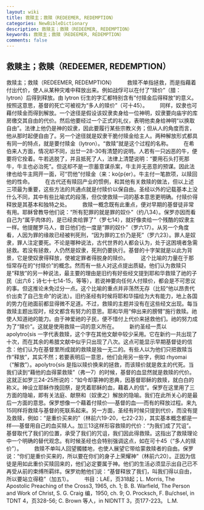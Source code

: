 ```yaml
---
layout: wiki
title: 救赎主；救赎（REDEEMER, REDEMPTION）
categories: NewBibleDictionary
description: 救赎主；救赎（REDEEMER, REDEMPTION）
keywords: 救赎主；救赎（REDEEMER, REDEMPTION）
comments: false
---
```


## 救赎主；救赎（REDEEMER, REDEMPTION）



救赎主；救赎（REDEEMER, REDEMPTION）
　　救赎不单指拯救，而是指藉着付出代价，使人从某种灾难中释放出来。例如战俘可以在付了“赎价”（腊：lytron）后得到释放。由 lytron 衍生的字汇都特别含有“付赎金后得释放”的意义。按照这意思，基督的死亡可被视为“多人的赎价”（可十45）。
　　同样，奴隶也可藉付赎金而得到解放。一个途径是假设该奴隶卖身给一位神明，奴隶要向庙宇的库房缴交其自由的代价。然后他要经过一个正式的礼仪，表明他卖身给神明“以换取自由”。法律上他仍是神的奴隶，因此要履行某些宗教义务；但从人的角度而言，他从那时起便自由了。另一个途径就是奴隶干脆付赎金给主人。两种解放形式都具有同一的特点，就是要付赎金（lytron）。“救赎”就是这个过程的名称。
　　在希伯来人方面，情况却不同，出廿一28-30有清楚的说明。人若有一只凶恶的牛，便要将它拴着。牛若逃脱了，并且抵死了人，法律上清楚说明：“要用石头打死那牛，牛主也必治死”。但这却不是一宗蓄意谋杀案，牛主并无恶意的预谋。因此法律也给牛主网开一面，可“罚他”付赎金（来：ko{p{er）。牛主付一笔款项，以赎回他的性命。
　　在古代还有赎回产业的惯例，和其他有关救赎的做法，但以上述三项最为重要，这些方法的共通点就是付赎价以保自由。圣经以外的记载基本上没什么不同，其中有些比喻式的段落，但仅使救赎一词的基本意思更明确。付赎价得释放是其基本和独特之处。
　　救赎一概念既有此重点，便对早期的基督徒非常有用。耶稣曾教导他们说：“所有犯罪的就是罪的奴仆”（约八34）。保罗亦因而看自己为“属乎肉体的，是已经卖给罪了”（罗七14），就好像卖给一个残酷的奴隶主一样。他提醒罗马人，昔日他们也一度是“罪的奴仆”（罗六17）。从另一个角度看，人因为罪的缘故已经被判死刑，“因为罪的工价乃是死”（罗六23）。罪人是奴隶，罪人注定要死。不论是哪种说法，古代世界的人都会认为，处于这困境者急需拯救。若没有拯救，人仍然是奴隶，死刑仍要执行。基督的十字架就是以此为背景，它是使奴隶得释放，使被定罪者得脱身的赎价。
　　这个比喻的力量在于那恒常存在的“付赎价”的概念。然而有一些人对这点提出质疑。他们认为救赎只是“释放”的另一种说法，最主要的理由是旧约有好些经文提到耶和华救赎了祂的子民（出六6；诗七十七14-15，等等），若说神要向任何人付赎价，都会是不可思议的事。但这推论未免过分一点。这个比喻的重点并非荡然无存（比较“他以昂贵代价出卖了自己生命”的说法）。旧约圣经有时候将耶和华描绘为大有能力，地上各国的势力在祂面前都显得微不足道。不过，救赎的主题并没有在这些经文出现。每当救赎主题出现时，经文都含有努力的意思。耶和华用“伸出来的膀臂”施行救赎。祂使人知道祂的能力。由于神爱祂的子民，便不惜付上代价来拯救他们。祂的努力成为了“赎价”。这就是使用救赎一词的意义所在。
　　新约圣经一贯以 apolytro{sis 一字代表救赎，这个字在其他文献中较少采用。它在新约一共出现了十次，而在其余的希腊文献中似乎只出现了八次。这点可能显示早期基督徒的信念：他们认为在基督里所成就的救赎是独一无二的。有些人以为他们只把救赎当作“释放”，其实不然；若要表明后一意思，他们会用另一些字，例如 rhyomai （“解救”）。apolytro{sis 是指以赎价换来的拯救，而该赎价就是救主的代死。当我们读到“藉他的血得蒙救赎”（弗一7）的时候，基督的血显然就是救赎的代价。这就正如罗三24-25所说的：“如今却蒙神的恩典，因基督耶稣的救赎，就白白的称义。神设立耶稣作挽回祭，是凭着耶稣的血，藉着人的信”。保罗在这里用了三方面的隐喻，即有关法庭、献祭和〔奴隶之〕解放的隐喻。我们在此所关心的是最后一方面的意思。保罗想像一个藉着付赎价──基督的血──而有的释放过程。来九15同样将救赎与基督的死联系起来。另一方面，圣经有时候只提到代价，而没有提及救赎，例如：“是重价买来的”（林前六19-20，七22-23），其实基本概念都是一样──基督用自己的血买赎人。加三13这样形容救赎的代价：“为我们成了咒诅”。基督取代了我们的位置，承受了我们的咒诅，我们因此得救赎。这指出了救赎理论中一个明确的替代观念。有时候圣经也会特别强调这点，如在可十45（“多人的赎价”）。
　　救赎不单叫人回望髑髅地，也使人展望它带给蒙救赎者的自由。保罗说：“你们是重价买来的，所以要在你们的身子上荣耀神”（林前六20）。正因为信徒是用如此重价买赎回来的，他们必定要属于神。他们的生活必须显示出自己已不再受从前的束缚所羁绊。保罗劝勉他们说：“基督释放了我们，叫我们得以自由，所以要站立得稳”（加五1）。
　　书目：LAE，页318起；L. Morris, The Apostolic Preaching of the Cross3, 1965, ch. 1; B. B.
Warfield, The Person and Work of Christ,
S. G. Craig 编，1950, ch. 9; O. Procksch, F. Bu/chsel, in TDNT 4，页328-56; C. Brown 等人，in NIDNTT 3，页177-223。
L.M.




